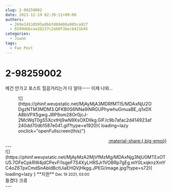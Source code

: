 ```yaml
---
slug: 2-98259002
date: 2021-12-19 02:39:11+09:00
authors:
  - 269e24510595a8bbfd60488a985ca927
  - 6599dbbcaa26237c2ab0f3becb421b45
categories:
  - Jiwon
tags:
  - Fan Post
---
```


# 2-98259002

<div class="post-container" markdown="1">
<div class="content-container md-sidebar__scrollwrap" markdown="1">

메건 안가고 포스트 힐끔거리는거 다 알아ㅡㅡ 이제 나와...
<figure markdown="1">
![](https://phinf.wevpstatic.net/MjAyMjA3MDRfMTI5/MDAxNjU2ODgzNTM3MDM3.QFKB0S6NNa9iNRGUPhywhuGmuaBE_q1xDXABbVPX5gwg.JRP9om28Or0jcJ-2McWqT0gS5XcxtHj9wN9XsOXDIIkg.GIF/c9b7afac2d414923af240dd70db1587e041.gif?type=e1920){ loading=lazy onclick="openFullscreen(this)"}
</figure>


</div>
</div>

<div style="text-align: right;" markdown="1">
<a href="https://weverse.io/fromis9/fanpost/2-98259002" style="text-align: right;">:material-share:{.big-emoji}</a>
</div>
---

<div class="comments-container md-sidebar__scrollwrap" markdown="1">
<div class="comment" markdown="1">
<div class='id-container' markdown="1">
![](https://phinf.wevpstatic.net/MjAyMzA2MjVfMzMg/MDAxNjg3NjU0MTExOTU5.7GFeCpkRW4jdCPevFi1sgeF7S4XyLHRSJr1VOBRp7gEg.mY0LxqknzXmYC4oZ6TpxCmdSnAbldBctUiaEHQVjHkgg.JPEG/image.jpg?type=s72){ loading=lazy }
**<span class="artist">지원</span>** <small>Dec 19 2021, 03:00</small><br>
</div>
<div class='comment-body' markdown="1">
들켰다 크킄
</div>
</div>
</div>
---
